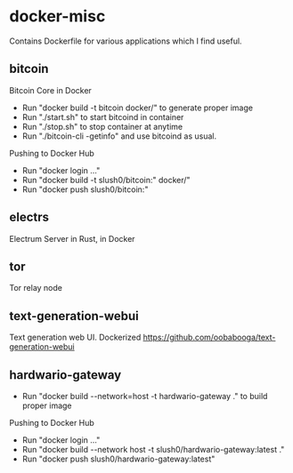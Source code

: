 docker-misc
===========

Contains Dockerfile for various applications which I find useful.

bitcoin
-------

Bitcoin Core in Docker

* Run "docker build -t bitcoin docker/" to generate proper image
* Run "./start.sh" to start bitcoind in container
* Run "./stop.sh" to stop container at anytime
* Run "./bitcoin-cli -getinfo" and use bitcoind as usual.

Pushing to Docker Hub

* Run "docker login ..."
* Run "docker build -t slush0/bitcoin:<VERSION>" docker/"
* Run "docker push slush0/bitcoin:<VERSION>"

electrs
-------

Electrum Server in Rust, in Docker

tor
---

Tor relay node

text-generation-webui
---------------------

Text generation web UI. Dockerized https://github.com/oobabooga/text-generation-webui

hardwario-gateway
-----------------

* Run "docker build --network=host -t hardwario-gateway ." to build proper image

Pushing to Docker Hub

* Run "docker login ..."
* Run "docker build --network host -t slush0/hardwario-gateway:latest ."
* Run "docker push slush0/hardwario-gateway:latest"

